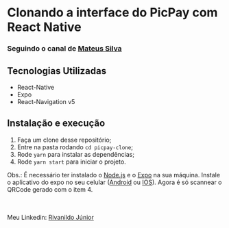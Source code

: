 # Clonando a interface do PicPay com React Native

### Seguindo o canal de [Mateus Silva](https://www.youtube.com/channel/UCNckxUYl117w3hfgoj3DbWg)

## Tecnologias Utilizadas
  - React-Native
  - Expo
  - React-Navigation v5

## Instalação e execução

  1. Faça um clone desse repositório;
  2. Entre na pasta rodando `cd picpay-clone`;
  3. Rode `yarn` para instalar as dependências;
  4. Rode `yarn start` para iniciar o projeto.

  Obs.: É necessário ter instalado o [Node.js](https://nodejs.org/en/) e o [Expo](https://expo.io/) na sua máquina. Instale o aplicativo do expo no seu celular ([Android](https://play.google.com/store/apps/details?id=host.exp.exponent&hl=pt_BR) ou [IOS](https://apps.apple.com/br/app/expo-client/id982107779)). Agora é só scannear o QRCode gerado com o item 4.
  
\
\
Meu Linkedin: [Rivanildo Júnior](www.linkedin.com/in/rivanildojunior)